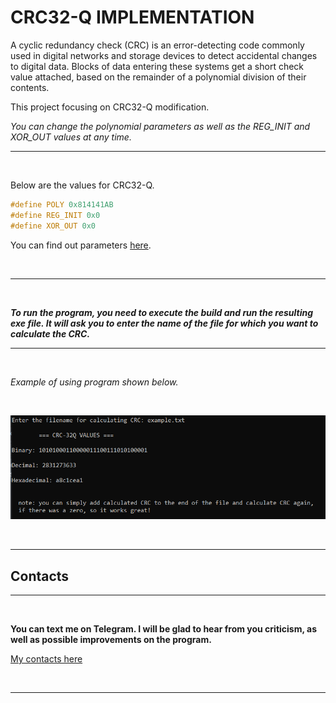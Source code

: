 # CRC32-Q IMPLEMENTATION

A cyclic redundancy check (CRC) is an error-detecting code commonly used in digital networks and storage devices to detect accidental changes to digital data. Blocks of data entering these systems get a short check value attached, based on the remainder of a polynomial division of their contents.

This project focusing on CRC32-Q modification. 

*You can change the polynomial parameters as well as the REG_INIT and XOR_OUT values at any time.*


___
</br>

Below are the values for CRC32-Q.

```C
#define POLY 0x814141AB
#define REG_INIT 0x0 
#define XOR_OUT 0x0
```

You can find out parameters [here](https://en.wikipedia.org/wiki/Cyclic_redundancy_check).

</br>

___

</br>

***To run the program, you need to execute the build and run the resulting exe file. It will ask you to enter the name of the file for which you want to calculate the CRC.***

___
</br>

*Example of using program shown below.*

</br>

![text_result_crc](https://github.com/greyworm11/CRC-32Q-implementation/blob/main/example.PNG?raw=true)

</br>

___

## Contacts
___

</br>

**You can text me on Telegram. I will be glad to hear from you criticism, as well as possible improvements on the program.**

[My contacts here](t.me/sergejgwssd)

</br>

___